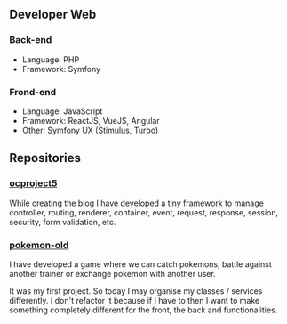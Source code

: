## Developer Web

### Back-end
- Language: PHP
- Framework: Symfony

### Frond-end
- Language: JavaScript
- Framework: ReactJS, VueJS, Angular
- Other: Symfony UX (Stimulus, Turbo)

## Repositories

### [ocproject5](https://github.com/Benitorax/ocproject5)

While creating the blog I have developed a tiny framework to manage controller, routing, renderer, container, event, request, response, session, security, form validation, etc.

### [pokemon-old](https://github.com/Benitorax/pokemon-old)

I have developed a game where we can catch pokemons, battle against another trainer or exchange pokemon with another user.
  
It was my first project. So today I may organise my classes / services differently. I don't refactor it because if I have to then I want to make something completely different for the front, the back and functionalities.
